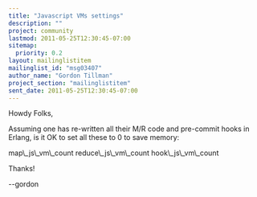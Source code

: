 ```yaml
---
title: "Javascript VMs settings"
description: ""
project: community
lastmod: 2011-05-25T12:30:45-07:00
sitemap:
  priority: 0.2
layout: mailinglistitem
mailinglist_id: "msg03407"
author_name: "Gordon Tillman"
project_section: "mailinglistitem"
sent_date: 2011-05-25T12:30:45-07:00
---
```



Howdy Folks,

Assuming one has re-written all their M/R code and pre-commit hooks in Erlang, 
is it OK to set all these to 0 to save memory:

map\\_js\\_vm\\_count
reduce\\_js\\_vm\\_count
hook\\_js\\_vm\\_count

Thanks!

--gordon
